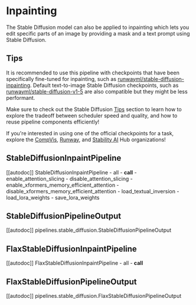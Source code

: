 <!--Copyright 2023 The HuggingFace Team. All rights reserved.

Licensed under the Apache License, Version 2.0 (the "License"); you may not use this file except in compliance with
the License. You may obtain a copy of the License at

http://www.apache.org/licenses/LICENSE-2.0

Unless required by applicable law or agreed to in writing, software distributed under the License is distributed on
an "AS IS" BASIS, WITHOUT WARRANTIES OR CONDITIONS OF ANY KIND, either express or implied. See the License for the
specific language governing permissions and limitations under the License.
-->

# Inpainting

The Stable Diffusion model can also be applied to inpainting which lets you edit specific parts of an image by providing a mask and a text prompt using Stable Diffusion.

## Tips

It is recommended to use this pipeline with checkpoints that have been specifically fine-tuned for inpainting, such
as [runwayml/stable-diffusion-inpainting](https://huggingface.co/runwayml/stable-diffusion-inpainting). Default
text-to-image Stable Diffusion checkpoints, such as
[runwayml/stable-diffusion-v1-5](https://huggingface.co/runwayml/stable-diffusion-v1-5) are also compatible but they might be less performant.

<Tip>

Make sure to check out the Stable Diffusion [Tips](overview#tips) section to learn how to explore the tradeoff between scheduler speed and quality, and how to reuse pipeline components efficiently! 

If you're interested in using one of the official checkpoints for a task, explore the [CompVis](https://huggingface.co/CompVis), [Runway](https://huggingface.co/runwayml), and [Stability AI](https://huggingface.co/stabilityai) Hub organizations!

</Tip>

## StableDiffusionInpaintPipeline

[[autodoc]] StableDiffusionInpaintPipeline
	- all
	- __call__
	- enable_attention_slicing
	- disable_attention_slicing
	- enable_xformers_memory_efficient_attention
	- disable_xformers_memory_efficient_attention
	- load_textual_inversion
	- load_lora_weights
	- save_lora_weights

## StableDiffusionPipelineOutput

[[autodoc]] pipelines.stable_diffusion.StableDiffusionPipelineOutput

## FlaxStableDiffusionInpaintPipeline

[[autodoc]] FlaxStableDiffusionInpaintPipeline
	- all
	- __call__

## FlaxStableDiffusionPipelineOutput

[[autodoc]] pipelines.stable_diffusion.FlaxStableDiffusionPipelineOutput